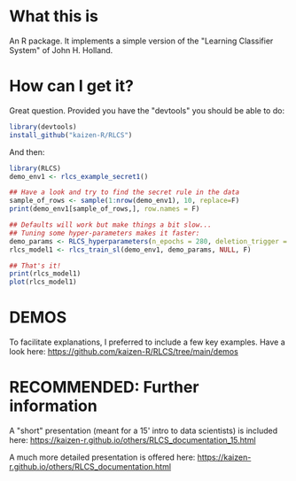 # What this is

An R package. It implements a simple version of the "Learning Classifier System" of John H. Holland.

# How can I get it?

Great question. Provided you have the "devtools" you should be able to do:

```R
library(devtools)
install_github("kaizen-R/RLCS")
```

And then:

```R
library(RLCS)
demo_env1 <- rlcs_example_secret1()

## Have a look and try to find the secret rule in the data
sample_of_rows <- sample(1:nrow(demo_env1), 10, replace=F)
print(demo_env1[sample_of_rows,], row.names = F)

## Defaults will work but make things a bit slow...
## Tuning some hyper-parameters makes it faster:
demo_params <- RLCS_hyperparameters(n_epochs = 280, deletion_trigger = 40, deletion_threshold = 0.9)
rlcs_model1 <- rlcs_train_sl(demo_env1, demo_params, NULL, F)

## That's it!
print(rlcs_model1)
plot(rlcs_model1)
```

# DEMOS

To facilitate explanations, I preferred to include a few key examples.
Have a look here: https://github.com/kaizen-R/RLCS/tree/main/demos

# RECOMMENDED: Further information

A "short" presentation (meant for a 15' intro to data scientists) is included here:
https://kaizen-r.github.io/others/RLCS_documentation_15.html

A much more detailed presentation is offered here:
https://kaizen-r.github.io/others/RLCS_documentation.html
